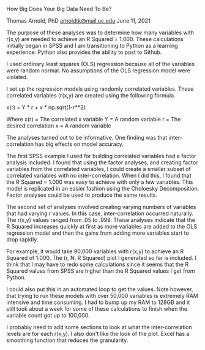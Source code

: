 How Big Does Your Big Data Need To Be?

Thomas Arnold, PhD
arnoldtk@mail.uc.edu
June 11, 2021

The purpose of these analyses was to determine how many variables with r(x,y) are needed to achieve an R Squared = 1.000. These calculations initially began in SPSS and I am transitioning to Python as a learning experience. Python also provides the ability to post to Github.

I used ordinary least squares (OLS) regression because all of the variables were random normal. No assumptions of the OLS regression model were violated.

I set up the regression models using randomly correlated variables. These correlated variables (r(x,y) are created using the following formula.

x(r) = Y * r + x * np.sqrt(1-r**2)

Where 	x(r) = The correlated x variable 
	Y = A random variable 
	r = The desired correlation 
	x = A random variable

The analyses turned out to be informative. One finding was that inter-correlation has big effects on model accuracy.

The first SPSS example I used for building correlated variables had a factor analysis included. I found that using the factor analyses, and creating factor variables from the correlated variables, I could create a smaller subset of correlated variables with no inter-correlation. When I did this, I found that the R Squared = 1.000 was easy to achieve with only a few variables. This model is replicated in an easier fashion using the Choloesky Decomposition. Factor analyses could be used to produce the same results.

The second set of analyses involved creating varying numbers of variables that had varying r values. In this case, inter-correlation occurred naturally. The r(x,y) values ranged from .05 to .999. These analyses indicate that the R Squared increases quickly at first as more variables are added to the OLS regression model and then the gains from adding more variables start to drop rapidly.

For example, it would take 90,000 variables with r(x,y) to achieve an R Squared of 1.000. The (r, N, R Squared) plot I generated so far is included. I think that I may have to redo some calculations since it seems that the R Squared values from SPSS are higher than the R Squared values I get from Python.

I could also put this in an automated loop to get the values. Note however, that trying to run these models with over 50,000 variables is extremely RAM intensive and time consuming. I had to bump up my RAM to 128GB and it still took about a week for some of these calculations to finish when the variable count got up to 100,000.

I probably need to add some sections to look at what the inter-correlation levels are for each r(x,y). I also don't like the look of the plot. Excel has a smoothing function that reduces the granularity.
